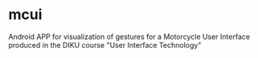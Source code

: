 # mcui

Android APP for visualization of gestures for a Motorcycle User Interface produced in the DIKU course "User Interface Technology"
